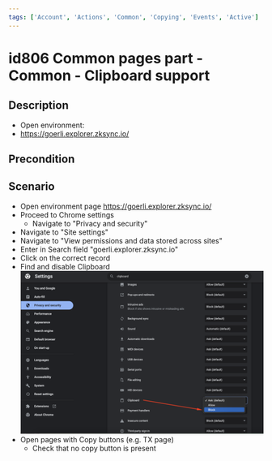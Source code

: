 ```yaml
---
tags: ['Account', 'Actions', 'Common', 'Copying', 'Events', 'Active']
---
```


# id806 Common pages part - Common - Clipboard support 

## Description
  - Open environment:
  - https://goerli.explorer.zksync.io/

## Precondition


## Scenario
- Open environment page https://goerli.explorer.zksync.io/
- Proceed to Chrome settings
    - Navigate to "Privacy and security"
- Navigate to "Site settings"
- Navigate to  "View permissions and data stored across sites"
- Enter in Search field "goerli.explorer.zksync.io"
- Click on the correct record
- Find and disable Clipboard
  ![Screenshot](../../../../static/img/Common/Common_pages_part/id806_1.png)
- Open pages with Copy buttons (e.g. TX page)
    - Check that no copy button is present
